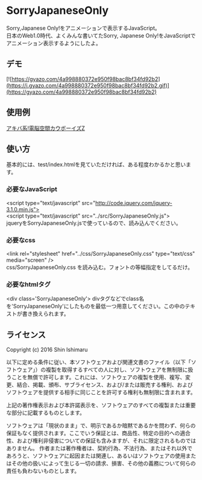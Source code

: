 # SorryJapaneseOnly
Sorry,Japanese Only!をアニメーションで表示するJavaScript。  
日本のWeb1.0時代、よくみんな書いてたSorry, Japanese Only!をJavaScriptでアニメーション表示するようにしたよ。  
  
## デモ
[![https://gyazo.com/4a998880372e950f98bac8bf34fd92b2](https://i.gyazo.com/4a998880372e950f98bac8bf34fd92b2.gif)](https://gyazo.com/4a998880372e950f98bac8bf34fd92b2)
  
## 使用例
[アキバ系!電脳空間カウボーイズZ](http://keith.weblogs.jp/cyberspace/)

## 使い方
基本的には、test/index.htmlを見ていただければ、ある程度わかるかと思います。  
  
### 必要なJavaScript
&lt;script type="text/javascript" src="http://code.jquery.com/jquery-3.1.0.min.js"></script>  
&lt;script type="text/javascript" src="../src/SorryJapaneseOnly.js"></script>  
jqueryをSorryJapaneseOnly.jsで使っているので、読み込んでください。  
  
### 必要なcss
&lt;link rel="stylesheet" href="../css/SorryJapaneseOnly.css" type="text/css" media="screen" />  
css/SorryJapaneseOnly.css を読み込む。フォントの等幅指定をしてるだけ。  
  
### 必要なhtmlタグ  
&lt;div class='SorryJapaneseOnly'></div>
divタグなどでclass名を'SorryJapaneseOnly'にしたものを最低一つ用意してください。この中のテキストが書き換えられます。  
  
## ライセンス
Copyright (c) 2016 Shin Ishimaru  
  
以下に定める条件に従い、本ソフトウェアおよび関連文書のファイル（以下「ソフトウェア」）の複製を取得するすべての人に対し、ソフトウェアを無制限に扱うことを無償で許可します。これには、ソフトウェアの複製を使用、複写、変更、結合、掲載、頒布、サブライセンス、および/または販売する権利、およびソフトウェアを提供する相手に同じことを許可する権利も無制限に含まれます。  
  
上記の著作権表示および本許諾表示を、ソフトウェアのすべての複製または重要な部分に記載するものとします。  
  
ソフトウェアは「現状のまま」で、明示であるか暗黙であるかを問わず、何らの保証もなく提供されます。ここでいう保証とは、商品性、特定の目的への適合性、および権利非侵害についての保証も含みますが、それに限定されるものではありません。 作者または著作権者は、契約行為、不法行為、またはそれ以外であろうと、ソフトウェアに起因または関連し、あるいはソフトウェアの使用またはその他の扱いによって生じる一切の請求、損害、その他の義務について何らの責任も負わないものとします。  

